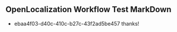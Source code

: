 ## OpenLocalization Workflow Test MarkDown
* ebaa4f03-d40c-410c-b27c-43f2ad5be457 thanks!

<!--HONumber=Aug16_HO1-->


